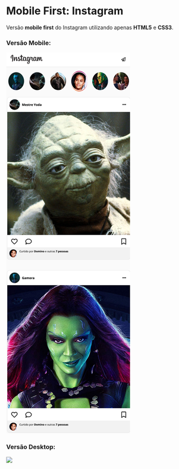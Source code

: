 # Mobile First: Instagram
  
  Versão **mobile first** do Instagram utilizando apenas **HTML5** e **CSS3**.

### Versão Mobile:
![](public/img/mobile.png)

### Versão Desktop:
![](public/img/desktop.png)
